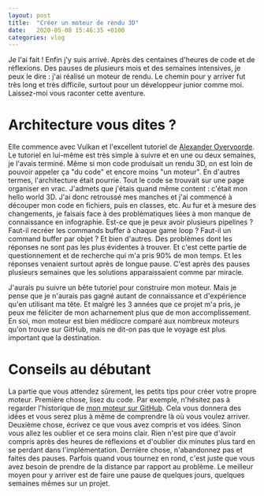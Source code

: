 ```yaml
---
layout: post
title:  "Créer un moteur de rendu 3D"
date:   2020-05-08 15:46:35 +0100
categories: vlog
---
```


Je l'ai fait ! Enfin j'y suis arrivé. Après des centaines d'heures de code et de réflexions. Des pauses de plusieurs mois et des semaines intensives, je peux le dire : j'ai réalisé un moteur de rendu. Le chemin pour y arriver fut très long et très difficile, surtout pour un développeur junior comme moi. Laissez-moi vous raconter cette aventure.

# Architecture vous dites ?

Elle commence avec Vulkan et l'excellent tutoriel de [Alexander Overvoorde][vulkan-tut]. Le tutoriel en lui-même est très simple à suivre et en une ou deux semaines, je l'avais terminé. Même si mon code produisait un rendu 3D, on est loin de pouvoir appeler ça "du code" et encore moins "un moteur". En d'autres termes, l'architecture était pourrie. Tout le code se trouvait sur une page organiser en vrac. J'admets que j'étais quand même content : c'était mon hello world 3D. J'ai donc retroussé mes manches et j'ai commencé à découper mon code en fichiers, puis en classes, etc. Au fur et à mesure des changements, je faisais face à des problématiques liées à mon manque de connaissance en infographie. Est-ce que je peux avoir plusieurs pipelines ? Faut-il recréer les commands buffer à chaque game loop ? Faut-il un command buffer par objet ? Et bien d'autres. Des problèmes dont les réponses ne sont pas les plus évidentes à trouver. Et c'est cette partie de questionnement et de recherche qui m'a pris 90% de mon temps. Et les réponses venaient surtout après de longue pause. C'est après des pauses plusieurs semaines que les solutions apparaissaient comme par miracle.

J'aurais pu suivre un bête tutoriel pour construire mon moteur. Mais je pense que je n'aurais pas gagné autant de connaissance et d'expérience qu'en utilisant ma tête. Et malgré les 3 années que ce projet m'a pris, je peux me féliciter de mon acharnement plus que de mon accomplissement. En soi, mon moteur est bien médiocre comparé aux nombreux moteurs qu'on trouve sur GitHub, mais ne dit-on pas que le voyage est plus important que la destination.

# Conseils au débutant

La partie que vous attendez sûrement, les petits tips pour créer votre propre moteur. 
Première chose, lisez du code. Par exemple, n'hésitez pas à regarder l'historique de [mon moteur sur GitHub][r3d-engine]. Cela vous donnera des idées et vous serez plus à même de comprendre là où vous voulez arriver.
Deuxième chose, écrivez ce que vous avez compris et vos idées. Sinon vous allez les oublier et ce sera moins clair. Rien n'est pire que d'avoir compris après des heures de réflexions et d'oublier dix minutes plus tard en se perdant dans l'implémentation.
Dernière chose, n'abandonnez pas et faites des pauses. Parfois quand vous tournez en rond, c'est juste que vous avez besoin de prendre de la distance par rapport au problème. Le meilleur moyen  pour y arriver est de faire une pause de quelques jours, quelques semaines mêmes sur un projet.

[r3d-engine]: https://github.com/MrScriptX/R3D_Engine
[vulkan-tut]: https://vulkan-tutorial.com/Introduction